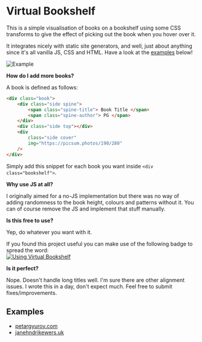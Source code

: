 # Virtual Bookshelf
This is a simple visualisation of books on a bookshelf using some CSS transforms to give the effect of picking out the book when you hover over it.

It integrates nicely with static site generators, and well, just about anything since it's all vanilla JS, CSS and HTML. Have a look at the [examples](#examples) below!

![Example](https://i.imgur.com/6u0CySS.png)

**How do I add more books?**

A book is defined as follows:
```html
<div class="book">
    <div class="side spine">
        <span class="spine-title"> Book Title </span>
        <span class="spine-author"> PG </span>
    </div>
    <div class="side top"></div>
    <div 
        class="side cover"
        img="https://picsum.photos/190/280"
    />
</div>
```

Simply add this snippet for each book you want inside `<div class="bookshelf">`.

**Why use JS at all?**

I originally aimed for a no-JS implementation but there was no way of adding randomness to the book height, colours and patterns without it. You can of course remove the JS and implement that stuff manually.

**Is this free to use?**

Yep, do whatever you want with it.

If you found this project useful you can make use of the following badge to spread the word:  
[![Using Virtual Bookshelf](https://img.shields.io/badge/Extended%20with-Virtual%20Bookshelf-blue?logo=github)](https://github.com/petargyurov/virtual-bookshelf)

**Is it perfect?**

Nope. Doesn't handle long titles well. I'm sure there are other alignment issues. I wrote this in a day, don't expect much. Feel free to submit fixes/improvements.

## Examples

- [petargyurov.com](https://petargyurov.com/bookshelf)
- [janehndrikewers.uk](https://janhendrikewers.uk/bookshelf)
